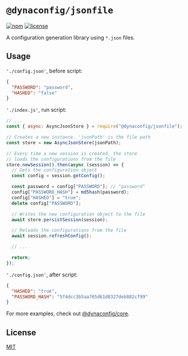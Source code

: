# `@dynaconfig/jsonfile`

[![npm](https://img.shields.io/npm/v/@dynaconfig/jsonfile.svg)](https://www.npmjs.com/package/@dynaconfig/jsonfile)
[![license](https://img.shields.io/npm/l/@dynaconfig/jsonfile.svg)](./LICENSE)

A configuration generation library using `*.json` files.

## Usage

`'./config.json'`, before script:

```json
{
  "PASSWORD": "password",
  "HASHED": "false"
}
```

`'./index.js'`, run script:

```javascript
// ...
const { async: AsyncJsonStore } = require("@dynaconfig/jsonfile");

// Creates a new instance. 'jsonPath' is the file path
const store = new AsyncJsonStore(jsonPath);

// Every time a new session is created, the store
// loads the configurations from the file
store.newSession().then(async (session) => {
  // Gets the configuration object
  const config = session.getConfig();

  const password = config["PASSWORD"]; // "password"
  config["PASSWORD_HASH"] = md5hash(password);
  config["HASHED"] = "true";
  delete config["PASSWORD"];

  // Writes the new configuration object to the file
  await store.persistSession(session);

  // Reloads the configurations from the file
  await session.refreshConfig();

  // ...

  return;
});
```

`'./config.json'`, after script:

```json
{
  "HASHED": "true",
  "PASSWORD_HASH": "5f4dcc3b5aa765d61d8327deb882cf99"
}
```

For more examples, check out [@dynaconfig/core](../core/README.md).

## License

[MIT](./LICENSE)
